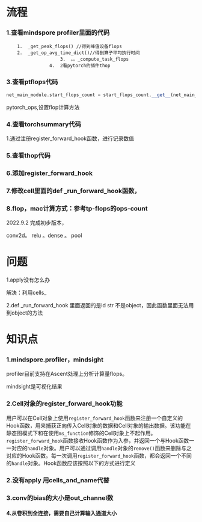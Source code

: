 # 流程

### 1.查看mindspore profiler里面的代码

		1.	_get_peak_flops() //得到峰值设备flops
		2.	_get_op_avg_time_dict()//得到算子平均执行时间
	            		3.	。。_compute_task_flops
	        		4.	2看pytorch的插件thop

### 3.查看ptflops代码

```python
net_main_module.start_flops_count = start_flops_count.__get__(net_main_module)的意思是什么moudble加入函数属性
```

pytorch_ops,设置flop计算方法

### 4.查看torchsummary代码

1.通过注册register_forward_hook函数，进行记录数值

### 5.查看thop代码

### 6.添加register_forward_hook

### 7.修改cell里面的def _run_forward_hook函数，

### 8.flop，mac计算方式：参考tp-flops的ops-count

2022.9.2 完成初步版本，

conv2d。 relu 。dense 。  pool

# 问题

1.apply没有怎么办

解决：利用cells_

2.def _run_forward_hook 里面返回的是id str 不是object，因此函数里面无法用到object的方法



# 知识点

### 1.mindspore.profiler，mindsight

profiler目前支持在Ascent处理上分析计算量flops。

mindsight是可视化结果

### 2.Cell对象的register_forward_hook功能

用户可以在Cell对象上使用`register_forward_hook`函数来注册一个自定义的Hook函数，用来捕获正向传入Cell对象的数据和Cell对象的输出数据。该功能在静态图模式下和在使用`ms_function`修饰的Cell对象上不起作用。`register_forward_hook`函数接收Hook函数作为入参，并返回一个与Hook函数一一对应的`handle`对象。用户可以通过调用`handle`对象的`remove()`函数来删除与之对应的Hook函数。每一次调用`register_forward_hook`函数，都会返回一个不同的`handle`对象。Hook函数应该按照以下的方式进行定义

### 2.没有apply 用cells_and_name代替

### 3.conv的bias的大小是out_channel数

#### 4.从卷积到全连接，需要自己计算输入通道大小

